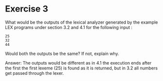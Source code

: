 # Exercise 3

What would be the outputs of the lexical analyzer generated by the example LEX programs under section 3.2 and 4.1 for the following input :

```
25
32
44
```

Would both the outputs be the same? If not, explain why.

Answer: The outputs would be different as in 4.1 the execution ends after the first the first lexeme (25) is found as it is returned, but in 3.2 all numbers get passed through the lexer.
